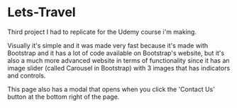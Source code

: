# Lets-Travel
Third project I had to replicate for the Udemy course i'm making.

Visually it's simple and it was made very fast because it's made with Bootstrap and it has a lot of code available on Bootstrap's website, but it's also a much more advanced website in terms of functionality since it has an image slider (called Carousel in Bootstrap) with 3 images that has indicators and controls. 

This page also has a modal that opens when you click the 'Contact Us' button at the bottom right of the page.
